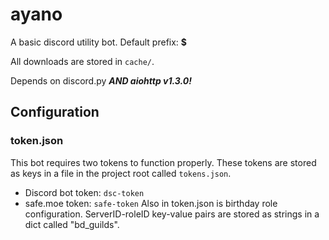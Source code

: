 # ayano
A basic discord utility bot. Default prefix: **$**

All downloads are stored in `cache/`.

Depends on discord.py ***AND aiohttp v1.3.0!*** 

## Configuration
### token.json
This bot requires two tokens to function properly. These tokens are stored as keys in a file in the project root called `tokens.json`.
- Discord bot token: `dsc-token`
- safe.moe token: `safe-token`
Also in token.json is birthday role configuration. ServerID-roleID key-value pairs are stored as strings in a dict called "bd_guilds".
